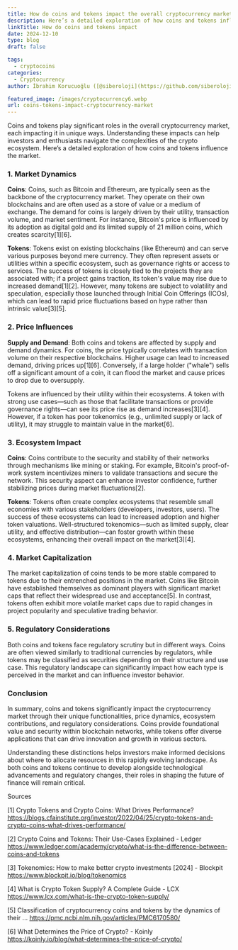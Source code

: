 ```yaml
---
title: How do coins and tokens impact the overall cryptocurrency market
description: Here’s a detailed exploration of how coins and tokens influence the market.
linkTitle: How do coins and tokens impact
date: 2024-12-10
type: blog
draft: false

tags:
  - cryptocoins
categories:
  - Cryptocurrency
author: İbrahim Korucuoğlu ([@siberoloji](https://github.com/siberoloji))

featured_image: /images/cryptocurrency6.webp
url: coins-tokens-impact-cryptocurrency-market
---
```

Coins and tokens play significant roles in the overall cryptocurrency market, each impacting it in unique ways. Understanding these impacts can help investors and enthusiasts navigate the complexities of the crypto ecosystem. Here’s a detailed exploration of how coins and tokens influence the market.

### 1. Market Dynamics

**Coins**: Coins, such as Bitcoin and Ethereum, are typically seen as the backbone of the cryptocurrency market. They operate on their own blockchains and are often used as a store of value or a medium of exchange. The demand for coins is largely driven by their utility, transaction volume, and market sentiment. For instance, Bitcoin's price is influenced by its adoption as digital gold and its limited supply of 21 million coins, which creates scarcity[1][6]. 

**Tokens**: Tokens exist on existing blockchains (like Ethereum) and can serve various purposes beyond mere currency. They often represent assets or utilities within a specific ecosystem, such as governance rights or access to services. The success of tokens is closely tied to the projects they are associated with; if a project gains traction, its token's value may rise due to increased demand[1][2]. However, many tokens are subject to volatility and speculation, especially those launched through Initial Coin Offerings (ICOs), which can lead to rapid price fluctuations based on hype rather than intrinsic value[3][5].

### 2. Price Influences

**Supply and Demand**: Both coins and tokens are affected by supply and demand dynamics. For coins, the price typically correlates with transaction volume on their respective blockchains. Higher usage can lead to increased demand, driving prices up[1][6]. Conversely, if a large holder ("whale") sells off a significant amount of a coin, it can flood the market and cause prices to drop due to oversupply.

Tokens are influenced by their utility within their ecosystems. A token with strong use cases—such as those that facilitate transactions or provide governance rights—can see its price rise as demand increases[3][4]. However, if a token has poor tokenomics (e.g., unlimited supply or lack of utility), it may struggle to maintain value in the market[6].

### 3. Ecosystem Impact

**Coins**: Coins contribute to the security and stability of their networks through mechanisms like mining or staking. For example, Bitcoin's proof-of-work system incentivizes miners to validate transactions and secure the network. This security aspect can enhance investor confidence, further stabilizing prices during market fluctuations[2].

**Tokens**: Tokens often create complex ecosystems that resemble small economies with various stakeholders (developers, investors, users). The success of these ecosystems can lead to increased adoption and higher token valuations. Well-structured tokenomics—such as limited supply, clear utility, and effective distribution—can foster growth within these ecosystems, enhancing their overall impact on the market[3][4].

### 4. Market Capitalization

The market capitalization of coins tends to be more stable compared to tokens due to their entrenched positions in the market. Coins like Bitcoin have established themselves as dominant players with significant market caps that reflect their widespread use and acceptance[5]. In contrast, tokens often exhibit more volatile market caps due to rapid changes in project popularity and speculative trading behavior.

### 5. Regulatory Considerations

Both coins and tokens face regulatory scrutiny but in different ways. Coins are often viewed similarly to traditional currencies by regulators, while tokens may be classified as securities depending on their structure and use case. This regulatory landscape can significantly impact how each type is perceived in the market and can influence investor behavior.

### Conclusion

In summary, coins and tokens significantly impact the cryptocurrency market through their unique functionalities, price dynamics, ecosystem contributions, and regulatory considerations. Coins provide foundational value and security within blockchain networks, while tokens offer diverse applications that can drive innovation and growth in various sectors.

Understanding these distinctions helps investors make informed decisions about where to allocate resources in this rapidly evolving landscape. As both coins and tokens continue to develop alongside technological advancements and regulatory changes, their roles in shaping the future of finance will remain critical.

Sources

[1] Crypto Tokens and Crypto Coins: What Drives Performance? <https://blogs.cfainstitute.org/investor/2022/04/25/crypto-tokens-and-crypto-coins-what-drives-performance/>

[2] Crypto Coins and Tokens: Their Use-Cases Explained - Ledger <https://www.ledger.com/academy/crypto/what-is-the-difference-between-coins-and-tokens>

[3] Tokenomics: How to make better crypto investments [2024] - Blockpit <https://www.blockpit.io/blog/tokenomics>

[4] What is Crypto Token Supply? A Complete Guide - LCX <https://www.lcx.com/what-is-the-crypto-token-supply/>

[5] Classification of cryptocurrency coins and tokens by the dynamics of their ... <https://pmc.ncbi.nlm.nih.gov/articles/PMC6170580/>

[6] What Determines the Price of Crypto? - Koinly <https://koinly.io/blog/what-determines-the-price-of-crypto/>
